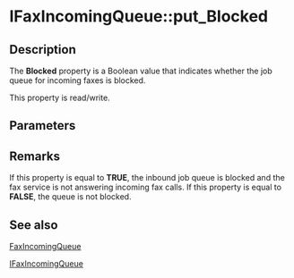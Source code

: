 # IFaxIncomingQueue::put_Blocked

## Description

The **Blocked** property is a Boolean value that indicates whether the job queue for incoming faxes is blocked.

This property is read/write.

## Parameters

## Remarks

If this property is equal to **TRUE**, the inbound job queue is blocked and the fax service is not answering incoming fax calls. If this property is equal to **FALSE**, the queue is not blocked.

## See also

[FaxIncomingQueue](https://learn.microsoft.com/previous-versions/windows/desktop/fax/-mfax-faxincomingqueue)

[IFaxIncomingQueue](https://learn.microsoft.com/previous-versions/windows/desktop/api/faxcomex/nn-faxcomex-ifaxincomingqueue)